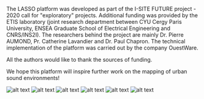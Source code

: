 The LASSO platform was developed as part of the I-SITE FUTURE project - 2020 call for "exploratory" projects. Additional funding was provided by the ETIS laboratory (joint research department between CYU Cergy Paris University, ENSEA Graduate School of Electrical Engineering and CNRS/INS2I). The researchers behind the project are mainly Dr. Pierre AUMOND, Pr. Catherine Lavandier and Dr. Paul Chapron. The technical implementation of the platform was carried out by the company OuestWare. 

All the authors would like to thank the sources of funding.

We hope this platform will inspire further work on the mapping of urban sound environments!

![alt text](https://www.umrae.fr/fileadmin/contributeurs/UMRAE/UMRAE-logo.png)
![alt text](https://www.univ-gustave-eiffel.fr/fileadmin/logo_univ_gustave_eiffel_rvb.svg)
![alt text](https://www.etis-lab.fr/wp-content/uploads/2022/01/etis_lo_SLOGAN_H_RVB.svg)
![alt text](https://www.etis-lab.fr/wp-content/uploads/2021/12/CNRS-150x150.png)
![alt text](https://www.etis-lab.fr/wp-content/uploads/2021/12/ensea-150x150.png)
![alt text](https://www.etis-lab.fr/wp-content/uploads/2021/12/CY_CERGY_PARIS.png)